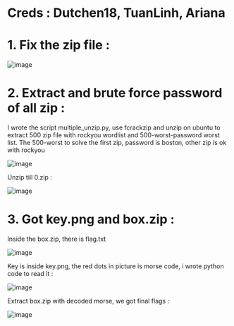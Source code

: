 # Creds : Dutchen18, TuanLinh, Ariana

# 1. Fix the zip file :
![image](https://github.com/kuqadk3/CTF-and-Learning/blob/master/ISITDTU%20CTF/Drill/fix_zip.PNG)

# 2. Extract and brute force password of all zip :

I wrote the script multiple_unzip.py, use fcrackzip and unzip on ubuntu to extract 500 zip file with rockyou wordlist and 500-worst-password worst list. The 500-worst to solve the first zip, password is boston, other zip is ok with rockyou

![image](https://github.com/kuqadk3/CTF-and-Learning/blob/master/ISITDTU%20CTF/Drill/multiple_unzip.png)

Unzip till 0.zip :

![image](https://github.com/kuqadk3/CTF-and-Learning/blob/master/ISITDTU%20CTF/Drill/ubuntu.png)

# 3. Got key.png and box.zip :

Inside the box.zip, there is flag.txt

![image](https://github.com/kuqadk3/CTF-and-Learning/blob/master/ISITDTU%20CTF/Drill/box.png)

Key is inside key.png, the red dots in picture is morse code, i wrote python code to read it :

![image](https://github.com/kuqadk3/CTF-and-Learning/blob/master/ISITDTU%20CTF/Drill/morse.png)

Extract box.zip with decoded morse, we got final flags :

![image](https://github.com/kuqadk3/CTF-and-Learning/blob/master/ISITDTU%20CTF/Drill/final.png)

